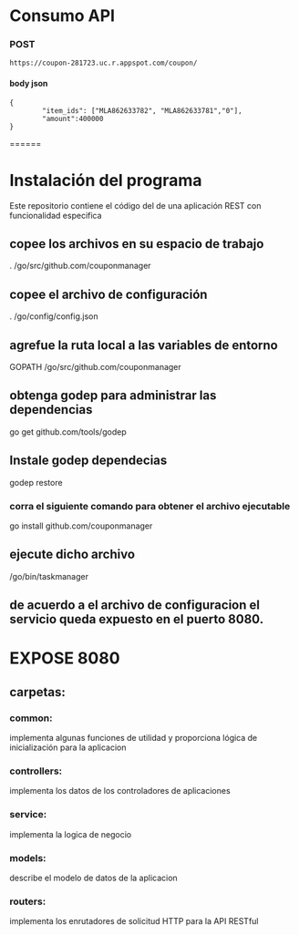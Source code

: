 # Consumo API

### POST
```
https://coupon-281723.uc.r.appspot.com/coupon/
```
#### body json
```
{
        "item_ids": ["MLA862633782", "MLA862633781","0"],
        "amount":400000
}
```

======

# Instalación del programa 

Este repositorio contiene el código del de una aplicación REST con funcionalidad especifica 

## copee los archivos en su espacio de trabajo
 . /go/src/github.com/couponmanager


##  copee el archivo de configuración
 . /go/config/config.json

##  agrefue la ruta local a las variables de entorno
GOPATH /go/src/github.com/couponmanager

##  obtenga godep para administrar las dependencias
go get github.com/tools/godep

## Instale godep dependecias
godep restore 

###  corra el siguiente comando para obtener el archivo ejecutable
go install github.com/couponmanager

##  ejecute dicho archivo
/go/bin/taskmanager

## de acuerdo a el archivo de configuracion el servicio queda expuesto en el puerto 8080.
EXPOSE 8080
======

##  carpetas:

### common:
 implementa algunas funciones de utilidad y proporciona lógica de inicialización para la aplicacion
### controllers: 
 implementa los datos de los controladores de aplicaciones 
### service: 
 implementa la logica de negocio
### models: 
 describe el modelo de datos de la aplicacion
### routers: 
  implementa los enrutadores de solicitud HTTP para la API RESTful
